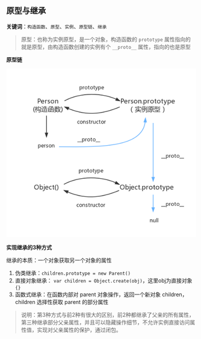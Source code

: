 ## 原型与继承

**关键词**：`构造函数`、`原型`、`实例`、`原型链`、`继承`

> 原型：也称为实例原型，是一个对象，构造函数的 `prototype` 属性指向的就是原型，由构造函数创建的实例有个 `__proto__` 属性，指向的也是原型

**原型链**

![prototype](./prototype.png)

**实现继承的3种方式**

继承的本质：一个对象获取另一个对象的属性

1. 伪类继承：`children.prototype = new Parent()`
2. 直接对象继承： `var children = Object.create(obj)`，这里obj为直接对象 `{}`
3. 函数式继承：在函数内部对 parent 对象操作，返回一个新对象 children，children 选择性获取 parent 的部分属性

> 说明：第3种方式与前2种有很大的区别，前2种都继承了父亲的所有属性，第三种继承部分父亲属性，并且可以隐藏操作细节，不允许实例直接访问属性值，实现对父亲属性的保护，通过闭包。
